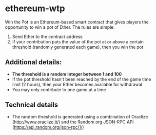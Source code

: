 # ethereum-wtp
Win the Pot is an Ethereum-based smart contract that gives players the opportunity to win a pot of Ether. The rules are simple:
1. Send Ether to the contract address
2. If your contribution puts the value of the pot at or above a certain threshold (randomly generated each game), then you win the pot

## Additional details:
* **The threshold is a random integer between 1 and 100**
* If the pot threshold hasn't been reached by the end of the game time limit (2 hours), then your Ether becomes available for withdrawal
* You may only contribute to one game at a time

## Technical details
* The random threshold is generated using a combination of Oraclize (http://www.oraclize.it/) and the Random.org JSON-RPC API (https://api.random.org/json-rpc/1/)
